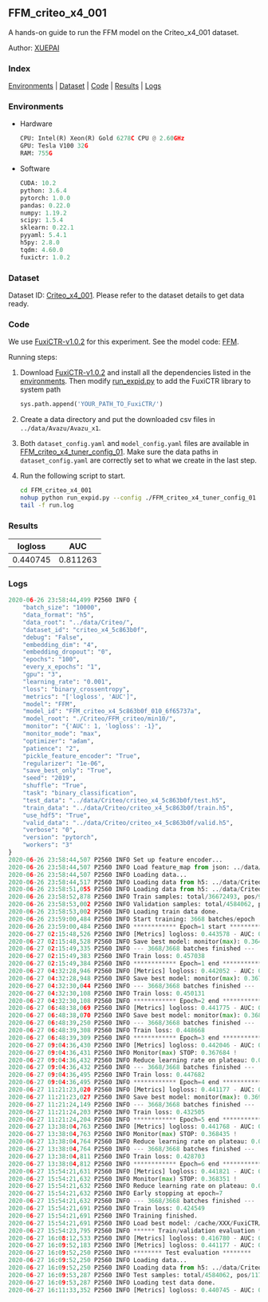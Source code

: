 ## FFM_criteo_x4_001

A hands-on guide to run the FFM model on the Criteo_x4_001 dataset.

Author: [XUEPAI](https://github.com/xue-pai)

### Index
[Environments](#Environments) | [Dataset](#Dataset) | [Code](#Code) | [Results](#Results) | [Logs](#Logs)

### Environments
+ Hardware

  ```python
  CPU: Intel(R) Xeon(R) Gold 6278C CPU @ 2.60GHz
  GPU: Tesla V100 32G
  RAM: 755G

  ```

+ Software

  ```python
  CUDA: 10.2
  python: 3.6.4
  pytorch: 1.0.0
  pandas: 0.22.0
  numpy: 1.19.2
  scipy: 1.5.4
  sklearn: 0.22.1
  pyyaml: 5.4.1
  h5py: 2.8.0
  tqdm: 4.60.0
  fuxictr: 1.0.2
  ```

### Dataset
Dataset ID: [Criteo_x4_001](https://github.com/openbenchmark/BARS/blob/master/ctr_prediction/datasets/Criteo/README.md#Criteo_x4_001). Please refer to the dataset details to get data ready.

### Code

We use [FuxiCTR-v1.0.2](https://github.com/xue-pai/FuxiCTR/tree/v1.0.2) for this experiment. See the model code: [FFM](https://github.com/xue-pai/FuxiCTR/blob/v1.0.2/fuxictr/pytorch/models/FFM.py).

Running steps:

1. Download [FuxiCTR-v1.0.2](https://github.com/xue-pai/FuxiCTR/archive/refs/tags/v1.0.2.zip) and install all the dependencies listed in the [environments](#environments). Then modify [run_expid.py](./run_expid.py#L5) to add the FuxiCTR library to system path
    
    ```python
    sys.path.append('YOUR_PATH_TO_FuxiCTR/')
    ```

2. Create a data directory and put the downloaded csv files in `../data/Avazu/Avazu_x1`.

3. Both `dataset_config.yaml` and `model_config.yaml` files are available in [FFM_criteo_x4_tuner_config_01](./FFM_criteo_x4_tuner_config_01). Make sure the data paths in `dataset_config.yaml` are correctly set to what we create in the last step.

4. Run the following script to start.

    ```bash
    cd FFM_criteo_x4_001
    nohup python run_expid.py --config ./FFM_criteo_x4_tuner_config_01 --expid FFM_criteo_x4_010_d090ef3d --gpu 0 > run.log &
    tail -f run.log
    ```

### Results

| logloss | AUC  |
|:--------------------:|:--------------------:|
| 0.440745 | 0.811263  |


### Logs
```python
2020-06-26 23:58:44,499 P2560 INFO {
    "batch_size": "10000",
    "data_format": "h5",
    "data_root": "../data/Criteo/",
    "dataset_id": "criteo_x4_5c863b0f",
    "debug": "False",
    "embedding_dim": "4",
    "embedding_dropout": "0",
    "epochs": "100",
    "every_x_epochs": "1",
    "gpu": "3",
    "learning_rate": "0.001",
    "loss": "binary_crossentropy",
    "metrics": "['logloss', 'AUC']",
    "model": "FFM",
    "model_id": "FFM_criteo_x4_5c863b0f_010_6f65737a",
    "model_root": "./Criteo/FFM_criteo/min10/",
    "monitor": "{'AUC': 1, 'logloss': -1}",
    "monitor_mode": "max",
    "optimizer": "adam",
    "patience": "2",
    "pickle_feature_encoder": "True",
    "regularizer": "1e-06",
    "save_best_only": "True",
    "seed": "2019",
    "shuffle": "True",
    "task": "binary_classification",
    "test_data": "../data/Criteo/criteo_x4_5c863b0f/test.h5",
    "train_data": "../data/Criteo/criteo_x4_5c863b0f/train.h5",
    "use_hdf5": "True",
    "valid_data": "../data/Criteo/criteo_x4_5c863b0f/valid.h5",
    "verbose": "0",
    "version": "pytorch",
    "workers": "3"
}
2020-06-26 23:58:44,507 P2560 INFO Set up feature encoder...
2020-06-26 23:58:44,507 P2560 INFO Load feature_map from json: ../data/Criteo/criteo_x4_5c863b0f/feature_map.json
2020-06-26 23:58:44,507 P2560 INFO Loading data...
2020-06-26 23:58:44,517 P2560 INFO Loading data from h5: ../data/Criteo/criteo_x4_5c863b0f/train.h5
2020-06-26 23:58:51,055 P2560 INFO Loading data from h5: ../data/Criteo/criteo_x4_5c863b0f/valid.h5
2020-06-26 23:58:52,878 P2560 INFO Train samples: total/36672493, pos/9396350, neg/27276143, ratio/25.62%
2020-06-26 23:58:53,002 P2560 INFO Validation samples: total/4584062, pos/1174544, neg/3409518, ratio/25.62%
2020-06-26 23:58:53,002 P2560 INFO Loading train data done.
2020-06-26 23:59:00,484 P2560 INFO Start training: 3668 batches/epoch
2020-06-26 23:59:00,484 P2560 INFO ************ Epoch=1 start ************
2020-06-27 02:15:48,526 P2560 INFO [Metrics] logloss: 0.443578 - AUC: 0.807967
2020-06-27 02:15:48,528 P2560 INFO Save best model: monitor(max): 0.364389
2020-06-27 02:15:49,335 P2560 INFO --- 3668/3668 batches finished ---
2020-06-27 02:15:49,383 P2560 INFO Train loss: 0.457038
2020-06-27 02:15:49,384 P2560 INFO ************ Epoch=1 end ************
2020-06-27 04:32:28,946 P2560 INFO [Metrics] logloss: 0.442052 - AUC: 0.809687
2020-06-27 04:32:28,948 P2560 INFO Save best model: monitor(max): 0.367634
2020-06-27 04:32:30,044 P2560 INFO --- 3668/3668 batches finished ---
2020-06-27 04:32:30,108 P2560 INFO Train loss: 0.450131
2020-06-27 04:32:30,108 P2560 INFO ************ Epoch=2 end ************
2020-06-27 06:48:38,069 P2560 INFO [Metrics] logloss: 0.441775 - AUC: 0.809998
2020-06-27 06:48:38,070 P2560 INFO Save best model: monitor(max): 0.368223
2020-06-27 06:48:39,250 P2560 INFO --- 3668/3668 batches finished ---
2020-06-27 06:48:39,308 P2560 INFO Train loss: 0.448668
2020-06-27 06:48:39,309 P2560 INFO ************ Epoch=3 end ************
2020-06-27 09:04:36,430 P2560 INFO [Metrics] logloss: 0.442046 - AUC: 0.809730
2020-06-27 09:04:36,431 P2560 INFO Monitor(max) STOP: 0.367684 !
2020-06-27 09:04:36,432 P2560 INFO Reduce learning rate on plateau: 0.000100
2020-06-27 09:04:36,432 P2560 INFO --- 3668/3668 batches finished ---
2020-06-27 09:04:36,495 P2560 INFO Train loss: 0.447682
2020-06-27 09:04:36,495 P2560 INFO ************ Epoch=4 end ************
2020-06-27 11:21:23,020 P2560 INFO [Metrics] logloss: 0.441177 - AUC: 0.810739
2020-06-27 11:21:23,027 P2560 INFO Save best model: monitor(max): 0.369561
2020-06-27 11:21:24,149 P2560 INFO --- 3668/3668 batches finished ---
2020-06-27 11:21:24,203 P2560 INFO Train loss: 0.432505
2020-06-27 11:21:24,204 P2560 INFO ************ Epoch=5 end ************
2020-06-27 13:38:04,763 P2560 INFO [Metrics] logloss: 0.441768 - AUC: 0.810203
2020-06-27 13:38:04,763 P2560 INFO Monitor(max) STOP: 0.368435 !
2020-06-27 13:38:04,764 P2560 INFO Reduce learning rate on plateau: 0.000010
2020-06-27 13:38:04,764 P2560 INFO --- 3668/3668 batches finished ---
2020-06-27 13:38:04,811 P2560 INFO Train loss: 0.428703
2020-06-27 13:38:04,812 P2560 INFO ************ Epoch=6 end ************
2020-06-27 15:54:21,631 P2560 INFO [Metrics] logloss: 0.441821 - AUC: 0.810172
2020-06-27 15:54:21,632 P2560 INFO Monitor(max) STOP: 0.368351 !
2020-06-27 15:54:21,632 P2560 INFO Reduce learning rate on plateau: 0.000001
2020-06-27 15:54:21,632 P2560 INFO Early stopping at epoch=7
2020-06-27 15:54:21,632 P2560 INFO --- 3668/3668 batches finished ---
2020-06-27 15:54:21,691 P2560 INFO Train loss: 0.424549
2020-06-27 15:54:21,691 P2560 INFO Training finished.
2020-06-27 15:54:21,691 P2560 INFO Load best model: /cache/XXX/FuxiCTR/benchmarks/Criteo/FFM_criteo/min10/criteo_x4_5c863b0f/FFM_criteo_x4_5c863b0f_010_6f65737a_model.ckpt
2020-06-27 15:54:23,795 P2560 INFO ****** Train/validation evaluation ******
2020-06-27 16:08:12,533 P2560 INFO [Metrics] logloss: 0.416780 - AUC: 0.836701
2020-06-27 16:09:52,183 P2560 INFO [Metrics] logloss: 0.441177 - AUC: 0.810739
2020-06-27 16:09:52,250 P2560 INFO ******** Test evaluation ********
2020-06-27 16:09:52,250 P2560 INFO Loading data...
2020-06-27 16:09:52,250 P2560 INFO Loading data from h5: ../data/Criteo/criteo_x4_5c863b0f/test.h5
2020-06-27 16:09:53,287 P2560 INFO Test samples: total/4584062, pos/1174544, neg/3409518, ratio/25.62%
2020-06-27 16:09:53,287 P2560 INFO Loading test data done.
2020-06-27 16:11:33,352 P2560 INFO [Metrics] logloss: 0.440745 - AUC: 0.811263

```
